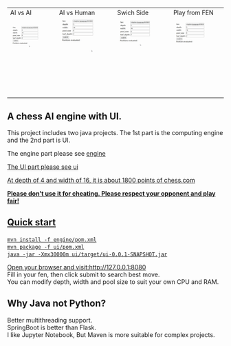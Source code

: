 <table>
  <tr>
    <td>AI vs AI</td>
    <td>AI vs Human</td>
    <td>Swich Side</td>
    <td>Play from FEN</td>
  </tr>
  <tr>
    <td><img src="https://raw.githubusercontent.com/lansinuote/Chess_AI_engine_with_UI/main/demo_ai_vs_ai.gif"></td>
    <td><img src="https://raw.githubusercontent.com/lansinuote/Chess_AI_engine_with_UI/main/demo_ai_vs_human.gif"></td>
    <td><img src="https://raw.githubusercontent.com/lansinuote/Chess_AI_engine_with_UI/main/demo_swich_side.gif"></td>
    <td><img src="https://raw.githubusercontent.com/lansinuote/Chess_AI_engine_with_UI/main/demo_play_from_fen.gif"></td>
  </tr>
</table>

<h2>A chess AI engine with UI.</h2>

This project includes two java projects. The 1st part is the computing engine and the 2nd part is UI.

The engine part please see <a href="https://github.com/lansinuote/Chess_AI_engine_with_UI/tree/main/engine">engine</link>

The UI part please see <a href="https://github.com/lansinuote/Chess_AI_engine_with_UI/tree/main/ui">ui</link>

At depth of 4 and width of 16, it is about 1800 points of chess.com

<b>Please don't use it for cheating. Please respect your opponent and play fair!</b>

<h2>Quick start</h2>
<code>mvn install -f engine/pom.xml
mvn package -f ui/pom.xml
java -jar -Xmx30000m ui/target/ui-0.0.1-SNAPSHOT.jar
</code>

Open your browser and visit:http://127.0.0.1:8080
<br>
Fill in your fen, then click submit to search best move.
<br>
You can modify depth, width and pool size to suit your own CPU and RAM.

<h2>Why Java not Python?</h2>
Better multithreading support.
<br>
SpringBoot is better than Flask.
<br>
I like Jupyter Notebook, But Maven is more suitable for complex projects.
